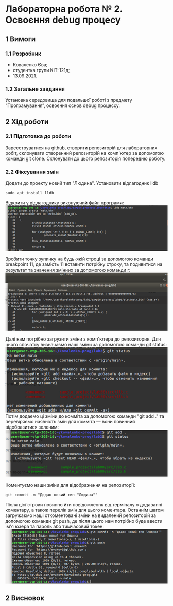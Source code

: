 # Лабораторна робота № 2. Освоєння debug процесу
## 1 Вимоги

### 1.1 Розробник

* Коваленко Єва;
* студентка групи КІТ-121д;
* 13.09.2021.

### 1.2 Загальне завдання
Установка середовища для подальшої роботі з предмету
“Програмування”, освоєння основ debug процессу.

## 2 Хід роботи
### 2.1 Підготовка до роботи 
Зареєструватися на github, створити репозиторій для лабораторних робіт, склонувати створенний репозиторій на комп'ютер за допомогою команди git clone. Склонувати до цього репозиторія попередню роботу.

### 2.2 Фіксування змін
Додати до проекту новий тип "Людина". Установити відлагодник lldb

```
sudo apt install lldb
```
Відкрити у відлагоднику виконуючий файл програми:
![фото](assets/IMG_20211006_114312.png) 

Зробити точку зупинку на будь-якій строці за допомогою команди breakpoint 11, де замість 11 вставити потрібну строку, та подивитися на результат та значення змінних за допомогою команди r:
![фото](assets/IMG_20211006_214515.png)

Далі нам потрібно загрузити зміни з комп'ютера до репозитория.
Для цього спочатку визначаємо наші зміни за допомогою команди git status:
![фото](assets/IMG_20211007_090232.png) 
Потім додаємо ці зміни до комміта за допомогою команди "git add ." та перевіряємо наявність змін для комміта — вони повинний відобразитися зеленим:
![фото](assets/IMG_20211007_090144.png) 

Коментуємо наши зміни для відображення на репозиторії:

```
git commit -m "Додан новий тип "Людина"" 
```
Після цієї строки повинно йти повідомлення від терміналу о додаванні коментару, а також перелік змін для цього коментара.
Останнім шагом загружаємо наші откоментовані зміни на видалений репозиторій за допомогою команди git push, де після цього нам потрібно буде ввести ім'я юзера та пароль або тимчасовий токен:
![фото](assets/IMG_20211007_090314.png) 

## 2 Висновок


